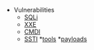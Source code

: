 * Vulnerabilities
  * [SQLi](https://github.com/LostErr0r/Bestiary/blob/main/SQLi/SQLi.md)
  * [XXE](https://github.com/LostErr0r/Bestiary/blob/main/XXE/XXE.md)
  * [CMDI](https://github.com/LostErr0r/Bestiary/blob/main/CMDi/CMDi.md)
  * [SSTI](https://github.com/LostErr0r/Bestiary/blob/main/SSTI/Server%20Side%20Template%20Injection.md)
*[tools]()
*[payloads]()
  
